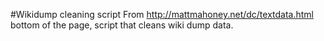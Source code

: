 #Wikidump cleaning script
From http://mattmahoney.net/dc/textdata.html bottom of the page,
script that cleans wiki dump data.
